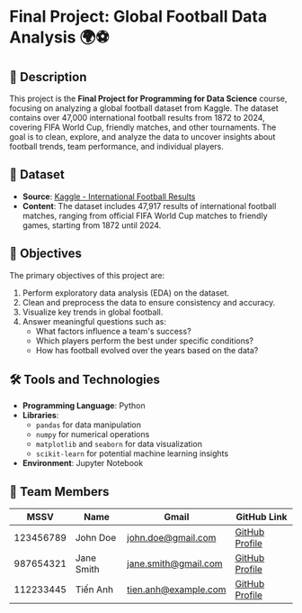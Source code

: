 # Final Project: Global Football Data Analysis 🌍⚽

## 📜 Description
This project is the **Final Project for Programming for Data Science** course, focusing on analyzing a global football dataset from Kaggle. The dataset contains over 47,000 international football results from 1872 to 2024, covering FIFA World Cup, friendly matches, and other tournaments. The goal is to clean, explore, and analyze the data to uncover insights about football trends, team performance, and individual players.

## 📂 Dataset
- **Source**: [Kaggle - International Football Results]([[https://www.kaggle.com](https://www.kaggle.com/datasets/martj42/international-football-results-from-1872-to-2017?select=shootouts.csv)](https://www.kaggle.com/datasets/martj42/international-football-results-from-1872-to-2017?select=shootouts.csv))
- **Content**: The dataset includes 47,917 results of international football matches, ranging from official FIFA World Cup matches to friendly games, starting from 1872 until 2024.
  
## 🎯 Objectives
The primary objectives of this project are:  
1. Perform exploratory data analysis (EDA) on the dataset.  
2. Clean and preprocess the data to ensure consistency and accuracy.  
3. Visualize key trends in global football.  
4. Answer meaningful questions such as:  
   - What factors influence a team's success?  
   - Which players perform the best under specific conditions?  
   - How has football evolved over the years based on the data?

## 🛠️ Tools and Technologies
- **Programming Language**: Python  
- **Libraries**:  
  - `pandas` for data manipulation  
  - `numpy` for numerical operations  
  - `matplotlib` and `seaborn` for data visualization  
  - `scikit-learn` for potential machine learning insights  
- **Environment**: Jupyter Notebook

## 👥 Team Members
| MSSV         | Name             | Gmail                | GitHub Link                    |
|--------------|------------------|----------------------|--------------------------------|
| 123456789    | John Doe         | john.doe@gmail.com    | [GitHub Profile](https://github.com/johndoe) |
| 987654321    | Jane Smith       | jane.smith@gmail.com  | [GitHub Profile](https://github.com/janesmith) |
| 112233445    | Tiến Anh         | tien.anh@example.com | [GitHub Profile](https://github.com/tienanh) |

